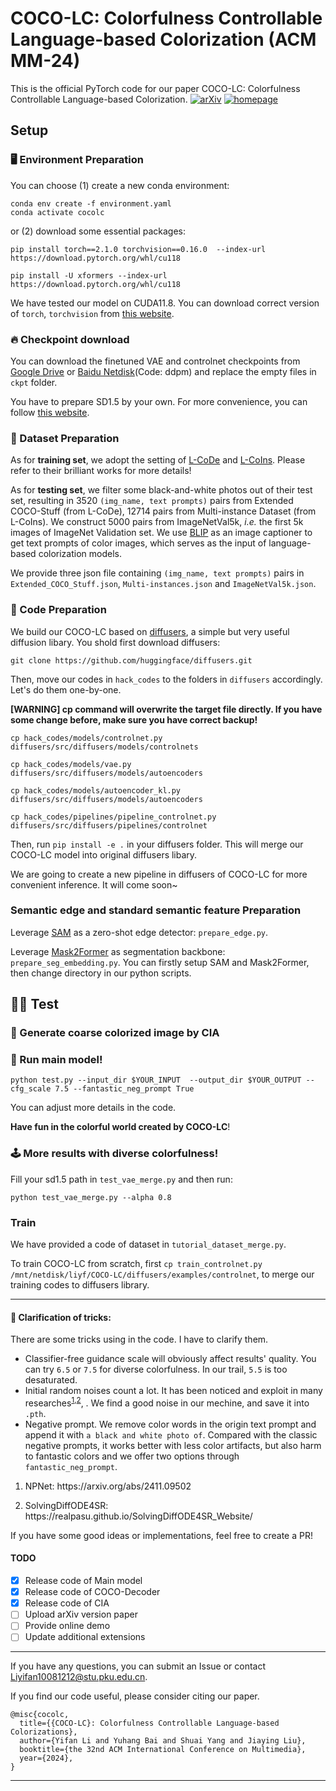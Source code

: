 # COCO-LC: Colorfulness Controllable Language-based Colorization (ACM MM-24)
This is the official PyTorch code for our paper COCO-LC: Colorfulness Controllable Language-based Colorization.
[![arXiv](https://img.shields.io/badge/arxiv-paper-179bd3)]()
[![homepage](https://img.shields.io/badge/homepage-GitHub-179bd3)](https://github.com/lyf1212/COCO-LC/)

## Setup
### 🖥️ Environment Preparation
You can choose (1) create a new conda environment:
```
conda env create -f environment.yaml
conda activate cocolc
```
 or (2) download some essential packages:
```
pip install torch==2.1.0 torchvision==0.16.0  --index-url https://download.pytorch.org/whl/cu118

pip install -U xformers --index-url https://download.pytorch.org/whl/cu118
```
We have tested our model on CUDA11.8. You can download correct version of `torch`, `torchvision` from [this website](https://pytorch.org/get-started/previous-versions/).

### 🔥 Checkpoint download
You can download the finetuned VAE and controlnet checkpoints from [Google Drive](https://drive.google.com/drive/folders/1GZYRTN7_1i0TzQNu_neKE0CysagkQqLz?usp=sharing) or [Baidu Netdisk](https://pan.baidu.com/s/1zRxikfUTxrqu2mZccBccGQ)(Code: ddpm) and replace the empty files in `ckpt` folder. 

You have to prepare SD1.5 by your own. For more convenience, you can follow [this website](https://huggingface.co/stable-diffusion-v1-5/stable-diffusion-v1-5).

### 💾 Dataset Preparation
As for **training set**, we adopt the setting of [L-CoDe](https://github.com/changzheng123/L-CoDe) and [L-CoIns](https://github.com/changzheng123/L-CoIns). Please refer to their brilliant works for more details!

As for **testing set**, we filter some black-and-white photos out of their test set, resulting in 3520 `(img_name, text prompts)` pairs from Extended COCO-Stuff (from L-CoDe), 12714 pairs from Multi-instance Dataset (from L-CoIns). We construct 5000 pairs from ImageNetVal5k, *i.e.* the first 5k images of ImageNet Validation set. We use [BLIP](https://github.com/salesforce/BLIP) as an image captioner to get text prompts of color images, which serves as the input of language-based colorization models.

We provide three json file containing `(img_name, text prompts)` pairs in `Extended_COCO_Stuff.json`, `Multi-instances.json` and `ImageNetVal5k.json`.


### 🤗 Code Preparation
We build our COCO-LC based on [diffusers](https://github.com/huggingface/diffusers), a simple but very useful diffusion libary. You shold first download diffusers:
```
git clone https://github.com/huggingface/diffusers.git
```
Then, move our codes in `hack_codes` to the folders in `diffusers` accordingly. 
Let's do them one-by-one.

**[WARNING] cp command will overwrite the target file directly. If you have some change before, make sure you have correct backup!**
```
cp hack_codes/models/controlnet.py diffusers/src/diffusers/models/controlnets

cp hack_codes/models/vae.py diffusers/src/diffusers/models/autoencoders

cp hack_codes/models/autoencoder_kl.py diffusers/src/diffusers/models/autoencoders

cp hack_codes/pipelines/pipeline_controlnet.py diffusers/src/diffusers/pipelines/controlnet
```
Then, run `pip install -e .` in your diffusers folder. This will merge our COCO-LC model into original diffusers libary.

We are going to create a new pipeline in diffusers of COCO-LC for more convenient inference. It will come soon~

### Semantic edge and standard semantic feature Preparation
Leverage [SAM](https://github.com/facebookresearch/segment-anything) as a zero-shot edge detector: `prepare_edge.py`.

Leverage [Mask2Former](https://github.com/facebookresearch/Mask2Former) as segmentation backbone: `prepare_seg_embedding.py`.
You can firstly setup SAM and Mask2Former, then change directory in our python scripts.

## 🏃‍♀️ Test

### 🌈 Generate coarse colorized image by CIA


### 🚀 Run main model!
```
python test.py --input_dir $YOUR_INPUT  --output_dir $YOUR_OUTPUT --cfg_scale 7.5 --fantastic_neg_prompt True
```
You can adjust more details in the code.


**Have fun in the colorful world created by COCO-LC**!

### 🕹️ More results with diverse colorfulness!
Fill your sd1.5 path in `test_vae_merge.py` and then run:
```
python test_vae_merge.py --alpha 0.8
```

### Train
We have provided a code of dataset in `tutorial_dataset_merge.py`. 

To train COCO-LC from scratch, first `cp train_controlnet.py /mnt/netdisk/liyf/COCO-LC/diffusers/examples/controlnet`, to merge our training codes to diffusers library.

-------

#### 🤔 Clarification of tricks:
There are some tricks using in the code. I have to clarify them.
- Classifier-free guidance scale will obviously affect results' quality. You can try `6.5` or `7.5` for diverse colorfulness. In our trail, `5.5` is too desaturated.
- Initial random noises count a lot. It has been noticed and exploit in many researches<sup><a href="#ref1">1</a>,<a href="#ref2">2</a></sup>, . We find a good noise in our mechine, and save it into `.pth`.
- Negative prompt. We remove color words in the origin text prompt and append it with `a black and white photo of`. Compared with the classic negative prompts, it works better with less color artifacts, but also harm to fantastic colors and we offer two options through `fantastic_neg_prompt`.
1. <p name = "ref1">NPNet: https://arxiv.org/abs/2411.09502 </p>
2. <p name = "ref2">SolvingDiffODE4SR: https://realpasu.github.io/SolvingDiffODE4SR_Website/</p>

If you have some good ideas or implementations, feel free to create a PR!

#### TODO
- [x] Release code of Main model
- [x] Release code of COCO-Decoder
- [x] Release code of CIA
- [ ] Upload arXiv version paper
- [ ] Provide online demo
- [ ] Update additional extensions
-------

If you have any questions, you can submit an Issue or contact Liyifan10081212@stu.pku.edu.cn.

If you find our code useful, please consider citing our paper.

```
@misc{cocolc,
  title={{COCO-LC}: Colorfulness Controllable Language-based Colorizations}, 
  author={Yifan Li and Yuhang Bai and Shuai Yang and Jiaying Liu},
  booktitle={the 32nd ACM International Conference on Multimedia},
  year={2024},
}
```

-------
